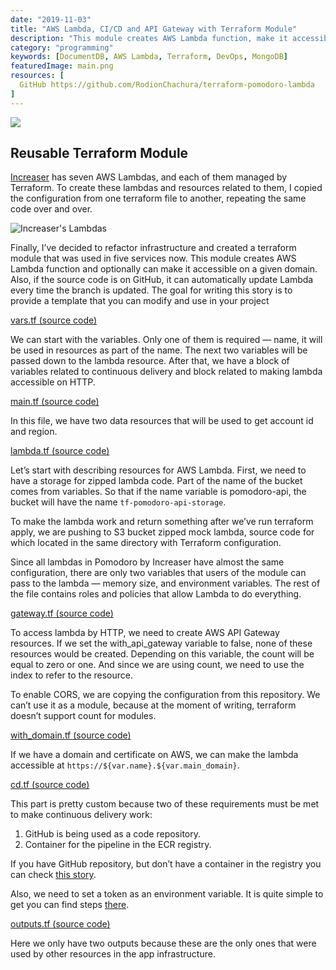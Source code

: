 ```yaml
---
date: "2019-11-03"
title: "AWS Lambda, CI/CD and API Gateway with Terraform Module"
description: "This module creates AWS Lambda function, make it accessible on a given domain and provides CI/CD"
category: "programming"
keywords: [DocumentDB, AWS Lambda, Terraform, DevOps, MongoDB]
featuredImage: main.png
resources: [
  GitHub https://github.com/RodionChachura/terraform-pomodoro-lambda
]
---
```


![](/main.png)

## Reusable Terraform Module

[Increaser](https://increaser.org/) has seven AWS Lambdas, and each of them managed by Terraform. To create these lambdas and resources related to them, I copied the configuration from one terraform file to another, repeating the same code over and over.

![Increaser's Lambdas](/list.png)

Finally, I’ve decided to refactor infrastructure and created a terraform module that was used in five services now. This module creates AWS Lambda function and optionally can make it accessible on a given domain. Also, if the source code is on GitHub, it can automatically update Lambda every time the branch is updated. The goal for writing this story is to provide a template that you can modify and use in your project

[vars.tf (source code)](https://github.com/RodionChachura/terraform-pomodoro-lambda/blob/master/vars.tf)

We can start with the variables. Only one of them is required — name, it will be used in resources as part of the name. The next two variables will be passed down to the lambda resource. After that, we have a block of variables related to continuous delivery and block related to making lambda accessible on HTTP.

[main.tf (source code)](https://github.com/RodionChachura/terraform-pomodoro-lambda/blob/master/main.tf)

In this file, we have two data resources that will be used to get account id and region.

[lambda.tf (source code)](https://github.com/RodionChachura/terraform-pomodoro-lambda/blob/master/lambda.tf)

Let’s start with describing resources for AWS Lambda. First, we need to have a storage for zipped lambda code. Part of the name of the bucket comes from variables. So that if the name variable is pomodoro-api, the bucket will have the name `tf-pomodoro-api-storage`.

To make the lambda work and return something after we’ve run terraform apply, we are pushing to S3 bucket zipped mock lambda, source code for which located in the same directory with Terraform configuration.

Since all lambdas in Pomodoro by Increaser have almost the same configuration, there are only two variables that users of the module can pass to the lambda — memory size, and environment variables. The rest of the file contains roles and policies that allow Lambda to do everything.

[gateway.tf (source code)](https://github.com/RodionChachura/terraform-pomodoro-lambda/blob/master/gateway.tf)

To access lambda by HTTP, we need to create AWS API Gateway resources. If we set the with_api_gateway variable to false, none of these resources would be created. Depending on this variable, the count will be equal to zero or one. And since we are using count, we need to use the index to refer to the resource.

To enable CORS, we are copying the configuration from this repository. We can’t use it as a module, because at the moment of writing, terraform doesn’t support count for modules.

[with_domain.tf (source code)](https://medium.com/@geekrodion/aws-lambda-ci-cd-and-api-gateway-with-terraform-module-18d92162f33)

If we have a domain and certificate on AWS, we can make the lambda accessible at `https://${var.name}.${var.main_domain}`.

[cd.tf (source code)](https://github.com/RodionChachura/terraform-pomodoro-lambda/blob/master/cd.tf)

This part is pretty custom because two of these requirements must be met to make continuous delivery work:
1. GitHub is being used as a code repository.
2. Container for the pipeline in the ECR registry.

If you have GitHub repository, but don’t have a container in the registry you can check [this story](https://medium.com/@geekrodion/deploying-spa-on-aws-with-terraform-codepipeline-6290529c24dfs).

Also, we need to set a token as an environment variable. It is quite simple to get you can find steps [there](https://docs.github.com/en/free-pro-team@latest/github/authenticating-to-github/creating-a-personal-access-token).

[outputs.tf (source code)](https://github.com/RodionChachura/terraform-pomodoro-lambda/blob/master/outputs.tf)

Here we only have two outputs because these are the only ones that were used by other resources in the app infrastructure.